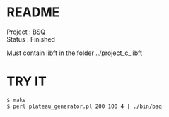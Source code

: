 # README #

Project : BSQ  
Status  : Finished

Must contain [libft](https://github.com/gaetanpueo/project_c_libft) in the folder ../project_c_libft

# TRY IT #

```
$ make
$ perl plateau_generator.pl 200 100 4 | ./bin/bsq
```
